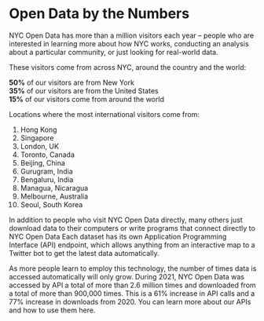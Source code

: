# Open Data by the Numbers

NYC Open Data has more than a million visitors each year – people who are interested in learning more about how NYC works, conducting an analysis about a particular community, or just looking for real-world data. 

These visitors come from across NYC, around the country and the world:


**50%** of our visitors are from New York <br>
**35%** of our visitors are from the United States <br>
**15%** of our visitors come from around the world <br>

Locations where the most international visitors come from:

1.  Hong Kong
2.  Singapore
3.  London, UK
4.  Toronto, Canada
5.  Beijing, China
6.  Gurugram, India
7.  Bengaluru, India
8.  Managua, Nicaragua
9.  Melbourne, Australia
10. Seoul, South Korea


In addition to people who visit NYC Open Data directly, many others just download data to their computers or write programs that connect directly to NYC Open Data  Each dataset has its own Application Programming Interface (API) endpoint, which allows anything from an interactive map to a Twitter bot to get the latest data automatically. 

As more people learn to employ this technology, the number of times data is accessed automatically will only grow. During 2021, NYC Open Data was accessed by API a total of more than 2.6 million times and downloaded from a total of more than 900,000 times. This is a 61% increase in API calls and a 77% increase in downloads from 2020. You can learn more about our APIs and how to use them here.
